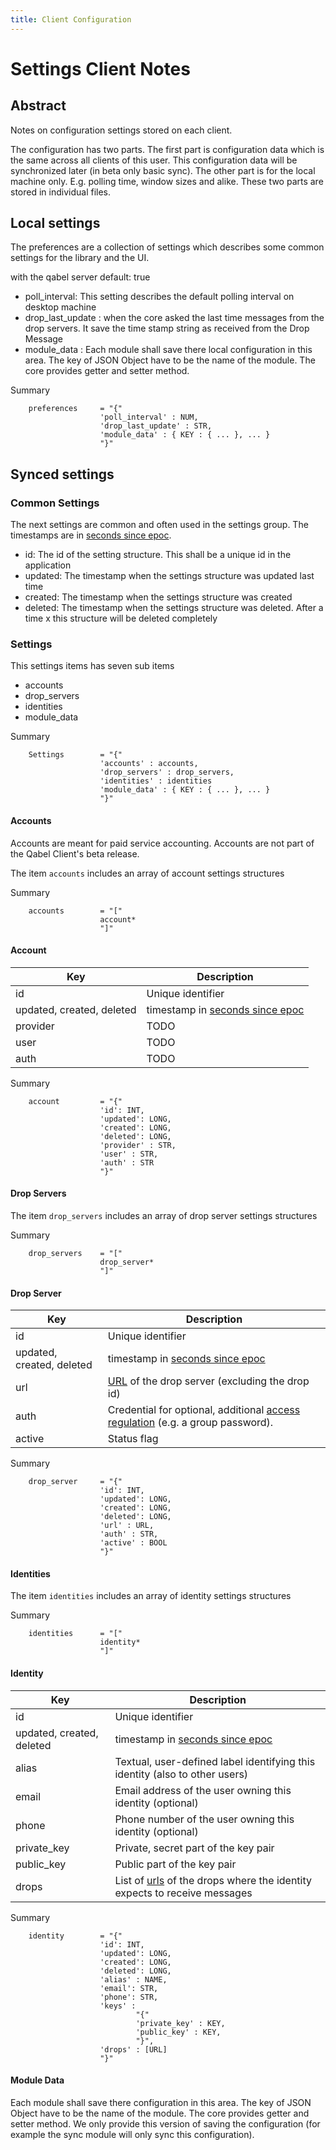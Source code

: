 ```yaml
---
title: Client Configuration
---
```

# Settings Client Notes

## Abstract
Notes on configuration settings stored on each client.

The configuration has two parts. The first part is configuration data which is the same across all clients of this user. This configuration data will be synchronized later (in beta only basic sync). The other part is for the local machine only. E.g. polling time, window sizes and alike. These two parts are stored in individual files.

## Local settings

The preferences are a collection of settings which describes some common settings
for the library and the UI.

 with the qabel server
 default: true
 * poll_interval: This setting describes the default polling interval on
 desktop machine
 * drop_last_update : when the core asked the last time messages from the drop servers. It save the time stamp string as received from the Drop Message
 * module_data : Each module shall save there local configuration in this area. The key of JSON Object have to be the name of the module. The core provides getter and setter method. 

Summary

        preferences     = "{"
                        'poll_interval' : NUM,
                        'drop_last_update' : STR,
                        'module_data' : { KEY : { ... }, ... }
                        "}"

## Synced settings

### Common Settings

The next settings are common and often used in the settings group.
The timestamps are in [seconds since epoc](http://pubs.opengroup.org/onlinepubs/9699919799/basedefs/V1_chap04.html#tag_04_15).

 * id: The id of the setting structure. This shall be a unique id in the application
 * updated: The timestamp when the settings structure was updated last time
 * created: The timestamp when the settings structure was created
 * deleted: The timestamp when the settings structure was deleted. After a time x this structure will be deleted completely

### Settings

This settings items has seven sub items
 * accounts
 * drop_servers
 * identities
 * module_data

Summary

        Settings        = "{"
                        'accounts' : accounts,
                        'drop_servers' : drop_servers,
                        'identities' : identities
                        'module_data' : { KEY : { ... }, ... }
                        "}"

#### Accounts

Accounts are meant for paid service accounting.
Accounts are not part of the Qabel Client's beta release.

The item `accounts` includes an array of account settings structures

Summary

        accounts        = "["
                        account*
                        "]"


#### Account

| Key | Description |
| --- | ----------- |
| id | Unique identifier |
| updated, created, deleted | timestamp in [seconds since epoc](http://pubs.opengroup.org/onlinepubs/9699919799/basedefs/V1_chap04.html#tag_04_15) |
| provider | TODO |
| user | TODO |
| auth | TODO |


Summary

        account         = "{"
                        'id': INT,
                        'updated': LONG,
                        'created': LONG,
                        'deleted': LONG,
                        'provider' : STR,
                        'user' : STR,
                        'auth' : STR
                        "}"

#### Drop Servers

The item `drop_servers` includes an array of drop server settings structures

Summary

        drop_servers    = "["
                        drop_server*
                        "]"

#### Drop Server

| Key | Description |
| --- | ----------- |
| id | Unique identifier |
| updated, created, deleted | timestamp in [seconds since epoc](http://pubs.opengroup.org/onlinepubs/9699919799/basedefs/V1_chap04.html#tag_04_15) |
| url | [URL](../Qabel-Protocol-Drop#url) of the drop server (excluding the drop id) |
| auth | Credential for optional, additional [access regulation](../Components-Drop#unrestricted-access) (e.g. a group password). |
| active | Status flag |

Summary

        drop_server     = "{"
                        'id': INT,
                        'updated': LONG,
                        'created': LONG,
                        'deleted': LONG,
                        'url' : URL,
                        'auth' : STR,
                        'active' : BOOL
                        "}"

#### Identities

The item `identities` includes an array of identity settings structures

Summary

        identities      = "["
                        identity*
                        "]"

#### Identity

| Key | Description |
| --- | ----------- |
| id | Unique identifier |
| updated, created, deleted | timestamp in [seconds since epoc](http://pubs.opengroup.org/onlinepubs/9699919799/basedefs/V1_chap04.html#tag_04_15) |
| alias | Textual, user-defined label identifying this identity (also to other users) |
| email | Email address of the user owning this identity (optional) |
| phone | Phone number of the user owning this identity (optional) |
| private_key | Private, secret part of the key pair |
| public_key | Public part of the key pair |
| drops | List of [urls](../Qabel-Protocol-Drop#url) of the drops where the identity expects to receive messages |


Summary

        identity        = "{"
                        'id': INT,
                        'updated': LONG,
                        'created': LONG,
                        'deleted': LONG,
                        'alias' : NAME,
                        'email': STR,
                        'phone': STR,
                        'keys' :
                                "{"
                                'private_key' : KEY,
                                'public_key' : KEY,
                                "}",
                        'drops' : [URL]
                        "}"

#### Module Data

Each module shall save there configuration in this area. The key of JSON Object have to be the name of the module. The core provides getter and setter method. We only provide this version of saving the configuration (for example the sync module will only sync this configuration). 
